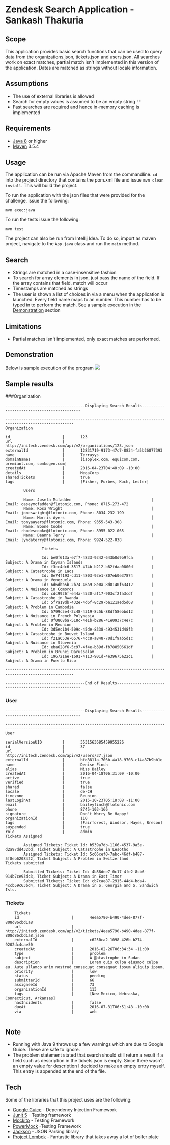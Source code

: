 # Zendesk Search Application - Sankash Thakuria

## Scope
This application provides basic search functions that can be used to query data from the organizations.json, tickets.json and users.json. All searches work on exact matches, partial match isn't implemented in this version of the application. Dates are matched as strings without locale information.

## Assumptions
* The use of external libraries is allowed
* Search for empty values is assumed to be an empty string `""` 
* Fast searches are required and hence in-memory caching is implemented

## Requirements

* [Java 8](https://www.java.com/en/download/) or higher
* [Maven](https://maven.apache.org/) 3.5.4


## Usage

The application can be run via Apache Maven from the commandline. `cd` into the project directory that contains the pom.xml file and issue `mvn clean install`. This will build the project.

To run the application with the json files that were provided for the challenge, issue the following:

```shell
mvn exec:java
```
To run the tests issue the following:
```shell
mvn test
```

The project can also be run from Intellij Idea. To do so, import as maven project, navigate to the `App.java` class and run the `main` method.

 
## Search 

* Strings are matched in a case-insensitive fashion
* To search for array elements in json, just pass the name of the field. If the array contains that field, match will occur
* Timestamps are matched as strings
* The user is shown a list of choices in via a menu when the application is launched. Every field name maps to an number. This number has to be typed in to perform the match. See a sample execution in the [Demonstration](#Demonstration) section

## Limitations
* Partial matches isn't implemented, only exact matches are performed.

## Demonstration
Below is sample execution of the program
![](zdesk.gif)

## Sample results

###Organization

```shell
-----------------------------------Displaying Search Results-------------------------------------------

----------------------------------------------------------------------------------------------------
Organization

id                       |       123
url                      |       http://initech.zendesk.com/api/v2/organizations/123.json
externalId               |       12831719-9173-47c7-8834-fa5b26877393
name                     |       Terrasys
domainNames              |       [isoplex.com, equicom.com, premiant.com, combogen.com]
createdAt                |       2016-04-23T04:40:09 -10:00
details                  |       MegaCorp
sharedTickets            |       true
tags                     |       [Fisher, Forbes, Koch, Lester]

        Users

        Name: Josefa Mcfadden                                   |       Email: caseymcfadden@flotonic.com, Phone: 8715-273-472
        Name: Rosa Wright                                       |       Email: joneswright@flotonic.com, Phone: 8034-232-199
        Name: Morris Ayers                                      |       Email: tonyaayers@flotonic.com, Phone: 9355-543-308
        Name: Boone Cooke                                       |       Email: rhodescooke@flotonic.com, Phone: 8955-022-065
        Name: Deanna Terry                                      |       Email: lyndaterry@flotonic.com, Phone: 9924-522-038

                Tickets

                Id: be0f613a-e7f7-4833-9342-643b0d9b9fca        |       Subject: A Drama in Cayman Islands
                Id: f3cc4dc6-3517-474b-b212-b82fdaa0800d        |       Subject: A Catastrophe in Laos
                Id: 0e74f193-cd11-4803-93e1-807eb0e37874        |       Subject: A Drama in Venezuela
                Id: 6d6dbb5b-2b74-46a9-8e0a-8d8140f63412        |       Subject: A Nuisance in Comoros
                Id: cdc9926f-e44a-4530-af17-903cf2fa3cdf        |       Subject: A Catastrophe in Rwanda
                Id: 5f7a19db-432e-4d6f-8c29-ba121aed5d68        |       Subject: A Problem in Cambodia
                Id: 5799c5e4-2c48-4319-8c5b-88df58ebbd12        |       Subject: A Nuisance in French Polynesia
                Id: 0f0868ba-518c-4e1b-b286-41e0937c4e7c        |       Subject: A Problem in Reunion
                Id: 3d5ec1b4-509c-45de-8338-4934531d48f3        |       Subject: A Catastrophe in Bouvet Island
                Id: f21a653e-6576-4cc8-a848-70d1f9ab5d1c        |       Subject: A Nuisance in Slovenia
                Id: eba628f6-5c97-4f4e-b39d-fb78850661df        |       Subject: A Problem in Brunei Darussalam
                Id: 196721ae-1691-4113-901d-4e39675a22c1        |       Subject: A Drama in Puerto Rico

----------------------------------------------------------------------------------------------------

-----------------------------------End of Results------------------------------------------------------

```

### User

```shell
-----------------------------------Displaying Search Results-------------------------------------------

----------------------------------------------------------------------------------------------------
User

serialVersionUID         |       3531563685459955226
id                       |       37
url                      |       http://initech.zendesk.com/api/v2/users/37.json
externalId               |       bfd8811a-706b-4a18-9708-c14a87b9bb1e
name                     |       Denise Finch
alias                    |       Miss Bailey
createdAt                |       2016-04-18T06:31:09 -10:00
active                   |       true
verified                 |       true
shared                   |       false
locale                   |       de-CH
timezone                 |       Reunion
lastLoginAt              |       2015-10-23T05:18:08 -11:00
email                    |       baileyfinch@flotonic.com
phone                    |       8745-103-166
signature                |       Don't Worry Be Happy!
organizationId           |       110
tags                     |       [Fairforest, Windsor, Hayes, Brecon]
suspended                |       true
role                     |       admin
Tickets Assigned

        Assigned Tickets: Ticket Id: b539a7db-1166-4537-9a5e-d2a97dd432bd, Ticket Subject: A Catastrophe in Lesotho
        Assigned Tickets: Ticket Id: 5c66cef0-7abc-46df-b487-5f8eb6208422, Ticket Subject: A Problem in Switzerland
Tickets submitted

        Submitted Tickets: Ticket Id: 4b88dee7-0c17-4fe2-8cb6-914b7ce93dc3, Ticket Subject: A Drama in East Timor
        Submitted Tickets: Ticket Id: cb7cae87-2915-44d4-bda4-4ccb59c63bd4, Ticket Subject: A Drama in S. Georgia and S. Sandwich Isls.
```

### Tickets   
```shell     
    Tickets
    id                       |       4eea5790-b490-4dee-877f-808d86cbd1a8
    url                      |       http://initech.zendesk.com/api/v2/tickets/4eea5790-b490-4dee-877f-808d86cbd1a8.json
    externalId               |       c6250ca2-1098-426b-b274-9202dc4cae50
    createdAt                |       2016-02-26T06:34:34 -11:00
    type                     |       problem
    subject                  |       A ▒atastrophe in Sudan
    description              |       Lorem quis culpa eiusmod culpa eu. Aute ullamco anim nostrud consequat consequat ipsum aliquip ipsum.
    priority                 |       low
    status                   |       pending
    submitterId              |       66
    assigneeId               |       73
    organizationId           |       113
    tags                     |       [New Mexico, Nebraska, Connecticut, Arkansas]
    hasIncidents             |       false
    dueAt                    |       2016-07-31T06:51:48 -10:00
    via                      |       web
    
```
## Note
* Running with Java 9 throws up a few warnings which are due to Google Guice. These are safe to ignore.
* The problem statement stated that search should still return a result if a field such as description in the tickets.json is empty. Since there wasn't an empty value  for description I decided to make an empty entry myself. This entry is appended at the end of the file.
## Tech

Some of the libraries that this project uses are the following:

* [Google Guice](https://github.com/google/guice) - Dependency Injection Framework
* [Junit 5](https://junit.org/junit5/) - Testing framework
* [Mockito](https://site.mockito.org/) - Testing Framework
* [PowerMock](https://github.com/powermock/powermock) -Testing Framework
* [Jackson](https://github.com/FasterXML/jackson) - JSON Parsing library
* [Project Lombok](https://projectlombok.org/) - Fantastic library that takes away a lot of boiler plate

